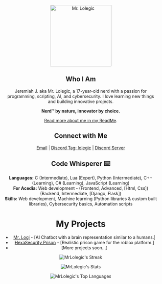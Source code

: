 <div align="center">
  <img src="https://github.com/MrLolegic/MrLolegic/assets/90881896/eeac3520-9111-48ce-b127-0eb175d6c51f" width="200" height="200" alt="Mr. Lolegic" />
</div>

<div align="center">

  ## Who I Am 

  Jeremiah J. aka Mr. Lolegic, a 17-year-old nerd with a passion for programming, scripting, AI, and cybersecurity. I love learning new things and building innovative projects.

  **Nerd™️ by nature, innovator by choice.**

  [Read more about me in my ReadMe](https://github.com/MrLolegic/MrLolegic/blob/main/README.md).
</div>

<div align="center">

  ## Connect with Me 

  [Email](mailto:mrlolegic@gmail.com) | [Discord Tag: lolegic]() | [Discord Server](https://discord.gg/kY4UUV4eKp)
</div>

<div align="center">

  ## Code Whisperer ⌨️

  **Languages:** C (Intermediate), Lua (Expert), Python (Intermediate), C++ (Learning), C# (Learning), JavaScript (Learning) </br>
  **For Acedia:** Web development - (Frontend, Advanced, [Html, Css]) (Backend, Intermediate, [Django, Flask]) </br>
  **Skills:** Web development, Machine learning (Python libraries & custom built libraries), Cybersecurity basics, Automation scripts
</div>

<div align="center">

  # My Projects 

  * [Mr. Logi]() - [AI Chatbot with a brain representation similar to a humans.]
  * [HexaSecurity Prison]() - [Realistic prison game for the roblox platform.]
  * [More projects soon...]
</div>

<div align="center">

  ![MrLolegic's Streak](https://github-readme-streak-stats.herokuapp.com/?user=mrlolegic&theme=vue-dark&hide_border=false)
  
  ![MrLolegic's Stats](https://github-readme-stats.vercel.app/api?username=mrlolegic&theme=vue-dark&show_icons=true&hide_border=false&count_private=true)


  ![MrLolegic's Top Languages](https://github-readme-stats.vercel.app/api/top-langs/?username=mrlolegic&theme=vue-dark&show_icons=true&hide_border=false&layout=compact)

</div>
